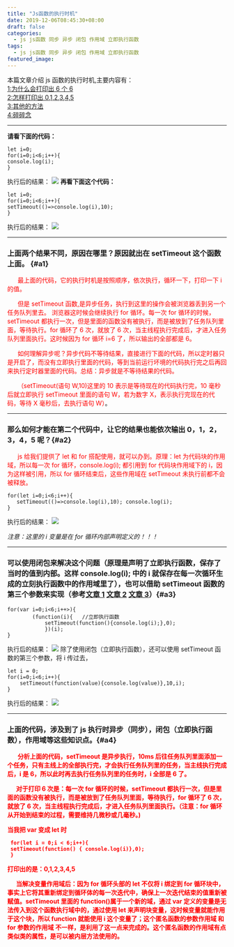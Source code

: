```yaml
---
title: "Js函数的执行时机"
date: 2019-12-06T08:45:30+08:00
draft: false
categories:
  - js js函数 同步 异步 闭包 作用域 立即执行函数
tags:
  - js js函数 同步 异步 闭包 作用域 立即执行函数
featured_image:
---
```


本篇文章介绍 js 函数的执行时机,主要内容有：  
[1:为什么会打印出 6 个 6](#a1)  
[2:怎样打印出 0,1,2,3,4,5](#a2)  
[3:其他的方法](#a3)  
[4:碎碎念](#a4)

---

**请看下面的代码：**

    let i=0;
    for(i=0;i<6;i++){
    console.log(i);
    }

执行后的结果：
![](/images/task28/for1.PNG)
**再看下面这个代码：**

    let i=0;
    for(i=0;i<6;i++){
    setTimeout(()=>console.log(i),10);
    }

执行后的结果：
![](/images/task28/for2.PNG)

---

### **上面两个结果不同，原因在哪里？原因就出在 setTimeout 这个函数上面。** {#a1}

&nbsp;&nbsp;&nbsp;&nbsp;&nbsp;&nbsp;<span style="color:red">最上面的代码，它的执行时机是按照顺序，依次执行，循环一下，打印一下 i 的值。</span>

&nbsp;&nbsp;&nbsp;&nbsp;&nbsp;&nbsp;<span style="color:red">但是 setTimeout 函数,是异步任务，执行到这里的操作会被浏览器丢到另一个任务队列里去。 浏览器这时候会继续执行 for 循环。每一次 for 循环的时候，setTimeout 都执行一次，但是里面的函数没有被执行，而是被放到了任务队列里面，等待执行。for 循环了 6 次，就放了 6 次，当主线程执行完成后，才进入任务队列里面执行。这时候因为 for 循环 i=6 了，所以输出的全部都是 6。</span>

&nbsp;&nbsp;&nbsp;&nbsp;&nbsp;&nbsp;<span style="color:red">如何理解异步呢？异步代码不等待结果，直接进行下面的代码，所以定时器只是开启了，而没有立即执行里面的代码，等到当前运行坏境的代码执行完之后再回来执行定时器里面的代码。总结：异步就是不等待结果的代码。</span>

&nbsp;&nbsp;&nbsp;&nbsp;&nbsp;&nbsp;<span style="color:red">（setTimeout(语句 W,10)这里的 10 表示是等待现在的代码执行完，10 毫秒后就立即执行 setTimeout 里面的语句 W，若为数字 X，表示执行完现在的代码，等待 X 毫秒后，去执行语句 W）</span>。

---

### **那么如何才能在第二个代码中，让它的结果也能依次输出 0，1，2，3，4，5 呢？**{#a2}

&nbsp;&nbsp;&nbsp;&nbsp;&nbsp;&nbsp;<span style="color:red">js 给我们提供了 let 和 for 搭配使用，就可以办到。原理：let 为代码块的作用域，所以每一次 for 循环，console.log(i); 都引用到 for 代码块作用域下的 i，因为这样被引用，所以 for 循环结束后，这些作用域在 setTimeout 未执行前都不会被释放。</span>

    for(let i=0;i<6;i++){
       setTimeout(()=>console.log(i),10); console.log(i);
    }

执行后的结果：
![](/images/task28/for3.PNG)

<i>注意：这里的 i 变量是在 for 循环内部声明定义的！！！</i>

---

### **可以使用闭包来解决这个问题（原理是声明了立即执行函数，保存了当时的值到内部。这样 console.log(i); 中的 i 就保存在每一次循环生成的立刻执行函数中的作用域里了），也可以借助 setTimeout 函数的第三个参数来实现（参考[文章 1](https://www.jb51.net/article/122489.htm) [文章 2](https://www.cnblogs.com/huchong-bk/p/11757786.html) [文章 3](https://www.cnblogs.com/wangwenhui/p/7657654.html)）**{#a3}

    for(var i=0;i<6;i++>){
            (function(i){   //立即执行函数
                setTimeout(function(){console.log(i);},0);
                })(i);
    }

执行后的结果：
![](/images/task28/for4.PNG)
<span style="font-size:14px">除了使用闭包（立即执行函数），还可以使用 setTimeout 函数的第三个参数，将 i 传过去，</span>

    let i = 0;
    for(i=0;i<6;i++){
        setTimeout(function(value){console.log(value)},10,i);
    }

执行后的结果：
![](/images/task28/for5.PNG)

---

### 上面的代码，涉及到了 js 执行时异步（同步），闭包（立即执行函数），作用域等这些知识点。{#a4}

&nbsp;&nbsp;&nbsp;&nbsp;&nbsp;&nbsp;<b style="color:red">分析上面的代码，setTimeout 是异步执行，10ms 后往任务队列里面添加一个任务，只有主线上的全部执行完，才会执行任务队列里的任务，当主线执行完成后，i 是 6，所以此时再去执行任务队列里的任务时，i 全部是 6 了。

&nbsp;&nbsp;&nbsp;&nbsp;&nbsp;&nbsp;对于打印 6 次是：每一次 for 循环的时候，setTimeout 都执行一次，但是里面的函数没有被执行，而是被放到了任务队列里面，等待执行，for 循环了 6 次，就放了 6 次，当主线程执行完成后，才进入任务队列里面执行。（注意：for 循环从开始到结束的过程，需要维持几微秒或几毫秒。)

当我把 var 变成 let 时

     for(let i = 0;i < 6;i++){
     setTimeout(function() { console.log(i)},0);
     }

打印出的是：0,1,2,3,4,5

&nbsp;&nbsp;&nbsp;&nbsp;&nbsp;&nbsp;当解决变量作用域后：因为 for 循环头部的 let 不仅将 i 绑定到 for 循环块中，事实上它将其重新绑定到循环体的每一次迭代中，确保上一次迭代结束的值重新被赋值。setTimeout 里面的 function()属于一个新的域，通过 var 定义的变量是无法传入到这个函数执行域中的，通过使用 let 来声明块变量，这时候变量就能作用于这个块，所以 function 就能使用 i 这个变量了；这个匿名函数的参数作用域 和 for 参数的作用域 不一样，是利用了这一点来完成的。这个匿名函数的作用域有点类似类的属性，是可以被内层方法使用的。</b>
